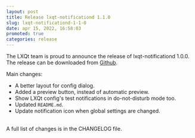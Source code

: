 ```yaml
---
layout: post
title: Release lxqt-notificationd 1.1.0
slug: lxqt-notificationd-1-1-0
date: apr 15, 2022, 16:58:03
promoted: true
categories: release
---
```

The LXQt team is proud to announce the release of lxqt-notificationd 1.0.0.
The release can be downloaded from [Github](https://github.com/lxqt/lxqt-notificationd/releases).

Main changes:

 * A better layout for config dialog.
 * Added a preview button, instead of automatic preview.
 * Show LXQt config's test notifications in do-not-disturb mode too.
 * Updated `README.md`.
 * Update notification icon when global settings are changed.



<br/>
A full list of changes is in the CHANGELOG file.
<br/>
